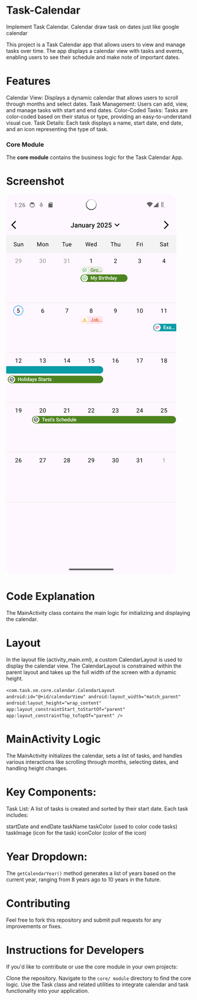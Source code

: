 # Task-Calendar

Implement Task Calendar. Calendar draw task on dates just like google calendar

This project is a Task Calendar app that allows users to view and manage tasks over time. The app
displays a calendar view with tasks and events, enabling users to see their schedule and make note
of important dates.

# Features

Calendar View: Displays a dynamic calendar that allows users to scroll through months and select
dates.
Task Management: Users can add, view, and manage tasks with start and end dates.
Color-Coded Tasks: Tasks are color-coded based on their status or type, providing an
easy-to-understand visual cue.
Task Details: Each task displays a name, start date, end date, and an icon representing the type of
task.

### Core Module

The **core module** contains the business logic for the Task Calendar App.

# Screenshot

![Main Screen](screenshots/screenshot_of_task.png)

# Code Explanation

The MainActivity class contains the main logic for initializing and displaying the calendar.

# Layout

In the layout file (activity_main.xml), a custom CalendarLayout is used to display the calendar
view. The CalendarLayout is constrained within the parent layout and takes up the full width of the
screen with a dynamic height.

`<com.task.sm.core.calendar.CalendarLayout
android:id="@+id/calendarView"
android:layout_width="match_parent"
android:layout_height="wrap_content"
app:layout_constraintStart_toStartOf="parent"
app:layout_constraintTop_toTopOf="parent" />`

# MainActivity Logic

The MainActivity initializes the calendar, sets a list of tasks, and handles various interactions
like scrolling through months, selecting dates, and handling height changes.

# Key Components:

Task List: A list of tasks is created and sorted by their start date. Each task includes:

startDate and endDate
taskName
taskColor (used to color code tasks)
taskImage (icon for the task)
iconColor (color of the icon)

# Year Dropdown:

The `getCalendarYear()` method generates a list of years based on the current year, ranging from 8
years ago to 10 years in the future.

# Contributing

Feel free to fork this repository and submit pull requests for any improvements or fixes.

# Instructions for Developers

If you'd like to contribute or use the core module in your own projects:

Clone the repository.
Navigate to the `core/ module` directory to find the core logic.
Use the Task class and related utilities to integrate calendar and task functionality into your application.